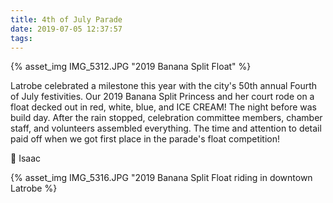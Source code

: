 ```yaml
---
title: 4th of July Parade
date: 2019-07-05 12:37:57
tags:
---
```


{% asset_img IMG_5312.JPG "2019 Banana Split Float" %}

Latrobe celebrated a milestone this year with the city's 50th annual Fourth of July festivities. Our 2019 Banana Split Princess and her court rode on a float decked out in red, white, blue, and ICE CREAM! <!-- more -->The night before was build day. After the rain stopped, celebration committee members, chamber staff, and volunteers assembled everything. The time and attention to detail paid off when we got first place in the parade's float competition!

🍌 Isaac

{% asset_img IMG_5316.JPG "2019 Banana Split Float riding in downtown Latrobe %}